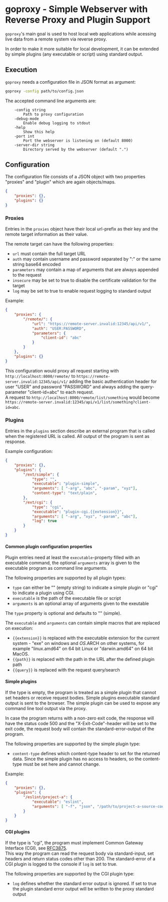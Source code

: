 
# goproxy - Simple Webserver with Reverse Proxy and Plugin Support

`goproxy`'s main goal is used to host local web applications while acessing live data from a remote system via reverse proxy.

In order to make it more suitable for local development, it can be extended by simple plugins (any executable or script) using standard output.

## Execution

`goproxy` needs a configuration file in JSON format as argument:

```sh
goproxy -config path/to/config.json
```

The accepted command line arguments are:

```none
	-config string
		Path to proxy configuration
	-debug-mode
		Enable debug logging to stdout
	-help
		Show this help
	-port int
		Port the webserver is listening on (default 8000)
	-server-dir string
		Directory served by the webserver (default ".")
```

## Configuration

The configuration file consists of a JSON object with two properties "proxies" and "plugin" which are again objects/maps.

```JSON
{
	"proxies": {},
	"plugins": {}
}
```

### Proxies

Entries in the `proxies` object have their local url-prefix as their key and the remote target information as their value.

The remote target can have the following properties:

- `url` must contain the full target URL
- `auth` may contain username and password separated by ":" or the same string base64 encoded
- `parameters` may contain a map of arguments that are always appended to the request
- `insecure` may be set to true to disable the certificate validation for the target
- `log` may be set to true to enable request logging to standard output

Example:

```JSON
{
	"proxies": {
		"/remote/": {
			"url": "https://remote-server.invalid:12345/api/v1/",
			"auth": "USER:PASSWORD",
			"parameters": {
				"client-id": "abc"
			}
		}
	},
	"plugins": {}
}
```

This configuration would proxy all request starting with `http://localhost:8000/remote/` to `https://remote-server.invalid:12345/api/v1/` adding the basic authentication header for user "USER" and password "PASSWORD" and always adding the query-parameter "client-id=abc" to each request.  
A request to `http://localhost:8000/remote/list/something` would become `https://remote-server.invalid:12345/api/v1/list/something?client-id=abc`.

### Plugins

Entries in the `plugins` section describe an external program that is called when the registered URL is called. All output of the program is sent as response.

Example configuration:

```JSON
{
	"proxies": {},
	"plugins": {
		"/ext/simple": {
			"type": "",
			"executable": "plugin-simple",
			"arguments": [ "-arg", "abc", "-param", "xyz"],
			"content-type": "text/plain",
		},
		"/ext/cgi": {
			"type": "cgi",
			"executable": "plugin-cgi.{{extension}}",
			"arguments": [ "-arg", "xyz", "-param", "abc"],
			"log": true
		}
	}
}
```

#### Common plugin configuration properties

Plugin entries need at least the `executable`-property filled with an executable command, the optional `arguments` array is given to the executable program as command line arguments.

The following properties are supported by all plugin types:

- `type` can either be "" (empty string) to indicate a simple plugin or "cgi" to indicate a plugin using CGI.
- `executable` is the path of the executable file or script
- `arguments` is an optional array of arguments given to the exeutable

The `type` property is optional and defaults to "" (simple).

The `executable` and `arguments` can contain simple macros that are replaced on execution:

- `{{extension}}` is replaced with the executable extension for the current system - "exe" on windows and $OS.$ARCH on
  other systems, for example "linux.amd64" on 64 bit Linux or "darwin.amd64" on 64 bit MacOS.
- `{{path}}` is replaced with the path in the URL after the defined plugin path
- `{{query}}` is replaced with the request query/search

#### Simple plugins

If the type is empty, the program is treated as a simple plugin that cannot set headers or receive request bodies.
Simple plugins executable standard output is sent to the browser. The simple plugin can be used to expose any command line tool output via the proxy.

In case the program returns with a non-zero exit code, the response will have the status code 500 and the "X-Exit-Code"-header will be set to the exit code, the request body will contain the standard-error-output of the program.

The following properties are supported by the simple plugin type:

- `content-type` defines which content-type header to set for the returned data. Since the simple plugin has no access
  to headers, so the content-type must be set here and cannot change.  

Example:

```JSON
{
	"proxies": {},
	"plugins": {
		"/eslint/project-a": {
			"executable": "eslint",
			"arguments": [ "-f", "json", "/path/to/project-a-source-code"],
		}
	}
}
```

#### CGI plugins

If the type is "cgi", the program must implement Common Gateway Interface (CGI), see [RFC3875](https://tools.ietf.org/html/rfc3875).  
This way the program can read the request body via standard-input, set headers and return status codes other than 200.
The standard-error of a CGI plugin is logged to the console if `log` is set to true.

The following properties are supported by the CGI plugin type:

- `log` defines whether the standard error output is ignored. If set to true the plugin standard error output will be
  written to the proxy standard output
